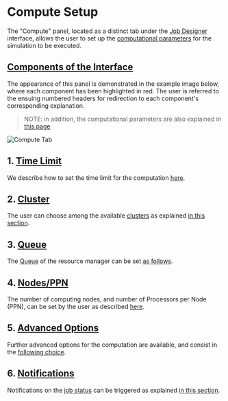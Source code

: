 # Compute Setup

The "Compute" panel, located as a distinct tab under the [Job Designer](../../jobs-designer/overview.md) interface, allows the user to set up the [computational parameters](parameters.md) for the simulation to be executed. 

## [Components of the Interface]()

The appearance of this panel is demonstrated in the example image below, where each component has been highlighted in red. The user is referred to the ensuing numbered headers for redirection to each component's corresponding explanation.

> NOTE: in addition, the computational parameters are also explained in [this page](data.md)

![Compute Tab](/images/infrastructure/compute-tab-designer.png "Compute Tab")

## 1. [Time Limit](parameters.md#time-limit)

We describe how to set the time limit for the computation [here](parameters.md#time-limit).

## 2. [Cluster](parameters.md#cluster-choice)

The user can choose among the available [clusters](../clusters/overview.md) as explained [in this section](parameters.md#cluster-choice).

## 3. [Queue](parameters.md#queue)

The [Queue](../resource/queues.md) of the resource manager can be set [as follows](parameters.md#queue).

## 4. [Nodes/PPN](parameters.md#nodes-/-ppn)

The number of computing nodes, and number of Processors per Node (PPN), can be set by the user as described [here](parameters.md#nodes-/-ppn).

## 5. [Advanced Options](parameters.md#advanced-options)

Further advanced options for the computation are available, and consist in the [following choice](parameters.md#advanced-options).

## 6. [Notifications](parameters.md#notifications)

Notifications on the [job status](../../jobs/status.md) can be triggered as explained [in this section](parameters.md#notifications).
